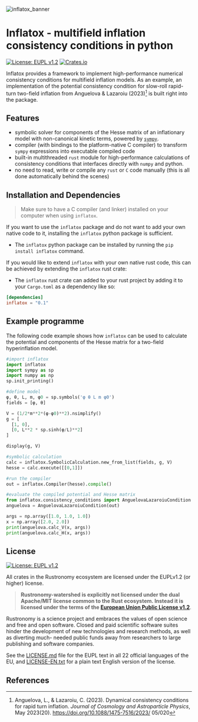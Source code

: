 ![inflatox_banner](https://raw.githubusercontent.com/smups/inflatox/dev/logos/banner.png)
# Inflatox - multifield inflation consistency conditions in python
[![License: EUPL v1.2](https://img.shields.io/badge/License-EUPLv1.2-blue.svg)](https://joinup.ec.europa.eu/collection/eupl/eupl-text-eupl-12)
[![Crates.io](https://img.shields.io/crates/v/rustronomy-watershed)](https://crates.io/crates/inflatox)

Inflatox provides a framework to implement high-performance numerical consistency conditions for multifield inflation models. As an example, an implementation of the potential consistency condition for slow-roll rapid-turn two-field inflation from Anguelova & Lazaroiu (2023)[^1] is built right into the package.

## Features
- symbolic solver for components of the Hesse matrix of an inflationary model with non-canonical kinetic terms, powered by [`sympy`](https://www.sympy.org).
- compiler (with bindings to the platform-native C compiler) to transform `sympy` expressions into executable compiled code
- built-in multithreaded `rust` module for high-performance calculations of consistency conditions that interfaces directly with `numpy` and python.
- no need to read, write or compile any `rust` or `C` code manually (this is all done automatically behind the scenes)

## Installation and Dependencies
> Make sure to have a C compiler (and linker) installed on your computer when using `inflatox`.

If you want to use the `inflatox` package and do not want to add your own native code to it, installing the `inflatox` python package is sufficient.
- The `inflatox` python package can be installed by running the `pip install inflatox` command.

If you would like to extend `inflatox` with your own native rust code, this can be achieved by extending the `inflatox` rust crate:
- The `inflatox` rust crate can added to your rust project by adding it to your `Cargo.toml` as a dependency like so:
```toml
[dependencies]
inflatox = "0.1"
```

## Example programme
The following code example shows how `inflatox` can be used to calculate the potential and components of the Hesse matrix for a two-field hyperinflation model.
```python
#import inflatox
import inflatox
import sympy as sp
import numpy as np
sp.init_printing()

#define model
φ, θ, L, m, φ0 = sp.symbols('φ θ L m φ0')
fields = [φ, θ]

V = (1/2*m**2*(φ-φ0)**2).nsimplify()
g = [
  [1, 0],
  [0, L**2 * sp.sinh(φ/L)**2]
]

display(g, V)

#symbolic calculation
calc = inflatox.SymbolicCalculation.new_from_list(fields, g, V)
hesse = calc.execute([[0,1]])

#run the compiler
out = inflatox.Compiler(hesse).compile()

#evaluate the compiled potential and Hesse matrix
from inflatox.consistency_conditions import AnguelovaLazaroiuCondition
anguelova = AnguelovaLazaroiuCondition(out)

args = np.array([1.0, 1.0, 1.0])
x = np.array([2.0, 2.0])
print(anguelova.calc_V(x, args))
print(anguelova.calc_H(x, args))
```

## License
[![License: EUPL v1.2](https://img.shields.io/badge/License-EUPLv1.2-blue.svg)](https://joinup.ec.europa.eu/collection/eupl/eupl-text-eupl-12)

All crates in the Rustronomy ecosystem are licensed under the EUPLv1.2 (or higher)
license.
>**Rustronomy-watershed is explicitly not licensed under the dual
Apache/MIT license common to the Rust ecosystem. Instead it is licensed under
the terms of the [European Union Public License v1.2](https://joinup.ec.europa.eu/collection/eupl/eupl-text-eupl-12)**.

Rustronomy is a science project and embraces the values of open science and free
and open software. Closed and paid scientific software suites hinder the
development of new technologies and research methods, as well as diverting much-
needed public funds away from researchers to large publishing and software
companies.

See the [LICENSE.md](../LICENSE.md) file for the EUPL text in all 22 official
languages of the EU, and [LICENSE-EN.txt](../LICENSE-EN.txt) for a plain text
English version of the license.

## References
[^1]: Anguelova, L., & Lazaroiu, C. (2023). Dynamical consistency conditions for rapid turn inflation. *Journal of Cosmology and Astroparticle Physics*, May 2023(20). https://doi.org/10.1088/1475-7516/2023/ 05/020